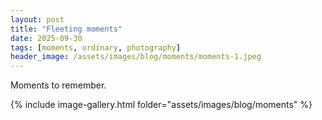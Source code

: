 ```yaml
---
layout: post
title: "Fleeting moments"
date: 2025-09-30
tags: [moments, ordinary, photography]
header_image: /assets/images/blog/moments/moments-1.jpeg
---
```


Moments to remember.

{% include image-gallery.html folder="assets/images/blog/moments" %}